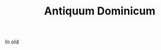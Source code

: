 ---
title: Antiquum Dominicum
letter: A
permalink: "/definitions/bld-antiquum-dominicum.html"
body: In old
published_at: '2018-07-07'
source: Black's Law Dictionary 2nd Ed (1910)
layout: post
---